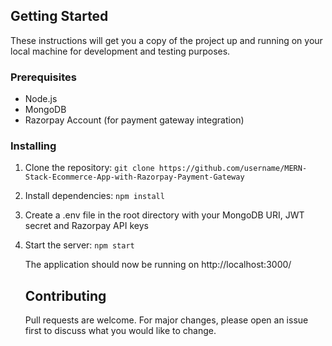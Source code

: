 
## Getting Started

These instructions will get you a copy of the project up and running on your local machine for development and testing purposes.

### Prerequisites

- Node.js 
- MongoDB 
- Razorpay Account (for payment gateway integration) 

### Installing

1. Clone the repository: `git clone https://github.com/username/MERN-Stack-Ecommerce-App-with-Razorpay-Payment-Gateway` 
2. Install dependencies: `npm install` 
3. Create a .env file in the root directory with your MongoDB URI, JWT secret and Razorpay API keys 
4. Start the server: `npm start` 

   The application should now be running on http://localhost:3000/

   ## Contributing

   Pull requests are welcome. For major changes, please open an issue first to discuss what you would like to change.
